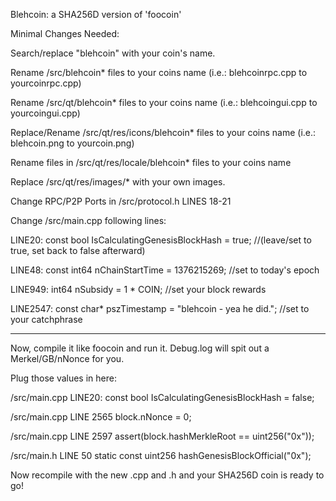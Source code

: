 Blehcoin: a SHA256D version of 'foocoin'


Minimal Changes Needed: 

Search/replace "blehcoin" with your coin's name.

Rename /src/blehcoin* files to your coins name (i.e.: blehcoinrpc.cpp to yourcoinrpc.cpp)

Rename /src/qt/blehcoin* files to your coins name (i.e.: blehcoingui.cpp to yourcoingui.cpp)

Replace/Rename /src/qt/res/icons/blehcoin* files to your coins name (i.e.: blehcoin.png to yourcoin.png)

Rename files in /src/qt/res/locale/blehcoin* files to your coins name

Replace /src/qt/res/images/* with your own images.

Change RPC/P2P Ports in /src/protocol.h LINES 18-21

Change /src/main.cpp following lines:

LINE20: const bool IsCalculatingGenesisBlockHash = true; //(leave/set to true, set back to false afterward)

LINE48: const int64 nChainStartTime = 1376215269; //set to today's epoch

LINE949: int64 nSubsidy = 1 * COIN; //set your block rewards

LINE2547: const char* pszTimestamp = "blehcoin - yea he did."; //set to your catchphrase

---------------------------------------------------------------------------------------------------------

Now, compile it like foocoin and run it. Debug.log will spit out a Merkel/GB/nNonce for you. 

Plug those values in here:

/src/main.cpp LINE20: const bool IsCalculatingGenesisBlockHash = false;

/src/main.cpp LINE 2565 block.nNonce   = 0;

/src/main.cpp LINE 2597 assert(block.hashMerkleRoot == uint256("0x"));

/src/main.h LINE 50 static const uint256 hashGenesisBlockOfficial("0x");

Now recompile with the new .cpp and .h and your SHA256D coin is ready to go!
